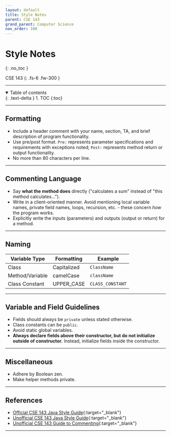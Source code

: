 ```yaml
---
layout: default
title: Style Notes
parent: CSE 143
grand_parent: Computer Science
nav_order: 100
---
```


# Style Notes
{: .no_toc }

CSE 143
{: .fs-6 .fw-300 }

---

<details open markdown="block">
  <summary>
    Table of contents
  </summary>
  {: .text-delta }
1. TOC
{:toc}
</details>

---

## Formatting
- Include a header comment with your name, section, TA, and brief description of program functionality.
- Use pre/post format. `Pre:` represents parameter specifications and requirements with exceptions noted; `Post:` represents method return or output functionality.
- No more than 80 characters per line.

---

## Commenting Language
- Say **what the method does** directly ("calculates a sum" instead of "this method calculates...").
- Write in a client-oriented manner. Avoid mentioning local variable names, private field names, loops, recursion, etc. - these concern *how* the program works.
- Explicitly write the inputs (parameters) and outputs (output or return) for a method.

---

## Naming

| Variable Type | Formatting | Example |
| --- | --- | --- |
| Class | Capitalized | `ClassName` |
| Method/Variable | camelCase | `className` |
| Class Constant | UPPER_CASE | `CLASS_CONSTANT` |

---

## Variable and Field Guidelines
- Fields should always be `private` unless stated otherwise.
- Class constants can be `public`.
- Avoid static global variables.
- **Always declare fields above their constructor, but do not initialize outside of constructor.** Instead, initialize fields inside the constructor.

---

## Miscellaneous 
- Adhere by Boolean zen.
- Make helper methods private.

---

## References
- [Official CSE 143 Java Style Guide](https://courses.cs.washington.edu/courses/cse143/22wi/homework/cse143-style-guide2/javaguide.html#s8.2-inappropriate-if-else){:target="_blank"}
- [Unofficial CSE 143 Java Style Guide](https://courses.cs.washington.edu/courses/cse143/22wi/homework/style-guide.pdf){:target="_blank"}
- [Unofficial CSE 143 Guide to Commenting](https://courses.cs.washington.edu/courses/cse143/22wi/homework/commenting-guide.pdf){:target="_blank"}

---
